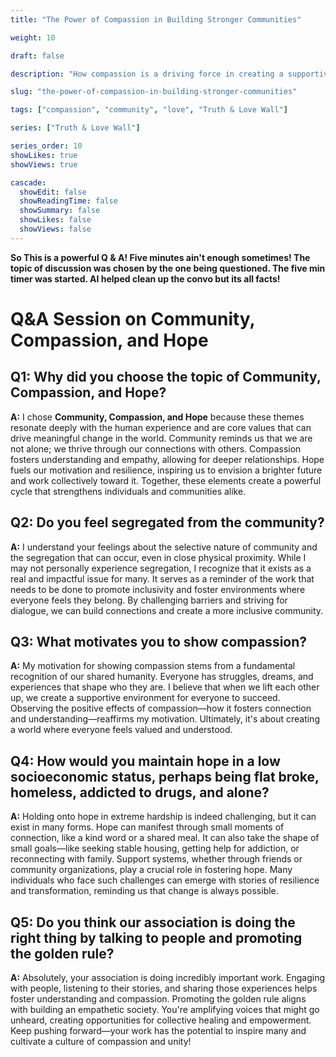 ```yaml
---
title: "The Power of Compassion in Building Stronger Communities"

weight: 10

draft: false

description: "How compassion is a driving force in creating a supportive and loving community."

slug: "the-power-of-compassion-in-building-stronger-communities"

tags: ["compassion", "community", "love", "Truth & Love Wall"]

series: ["Truth & Love Wall"]

series_order: 10
showLikes: true
showViews: true

cascade:
  showEdit: false
  showReadingTime: false
  showSummary: false
  showLikes: false
  showViews: false
---
```


<b>So This is a powerful Q & A! Five minutes ain't enough sometimes!
The topic of discussion was chosen by the one being questioned.
The five min timer was started.
AI helped clean up the convo but its all facts!</b>

# Q&A Session on Community, Compassion, and Hope

## Q1: Why did you choose the topic of Community, Compassion, and Hope?

**A:** I chose **Community, Compassion, and Hope** because these themes resonate deeply with the human experience and are core values that can drive meaningful change in the world. Community reminds us that we are not alone; we thrive through our connections with others. Compassion fosters understanding and empathy, allowing for deeper relationships. Hope fuels our motivation and resilience, inspiring us to envision a brighter future and work collectively toward it. Together, these elements create a powerful cycle that strengthens individuals and communities alike.

## Q2: Do you feel segregated from the community?

**A:** I understand your feelings about the selective nature of community and the segregation that can occur, even in close physical proximity. While I may not personally experience segregation, I recognize that it exists as a real and impactful issue for many. It serves as a reminder of the work that needs to be done to promote inclusivity and foster environments where everyone feels they belong. By challenging barriers and striving for dialogue, we can build connections and create a more inclusive community.

## Q3: What motivates you to show compassion?

**A:** My motivation for showing compassion stems from a fundamental recognition of our shared humanity. Everyone has struggles, dreams, and experiences that shape who they are. I believe that when we lift each other up, we create a supportive environment for everyone to succeed. Observing the positive effects of compassion—how it fosters connection and understanding—reaffirms my motivation. Ultimately, it's about creating a world where everyone feels valued and understood.

## Q4: How would you maintain hope in a low socioeconomic status, perhaps being flat broke, homeless, addicted to drugs, and alone?

**A:** Holding onto hope in extreme hardship is indeed challenging, but it can exist in many forms. Hope can manifest through small moments of connection, like a kind word or a shared meal. It can also take the shape of small goals—like seeking stable housing, getting help for addiction, or reconnecting with family. Support systems, whether through friends or community organizations, play a crucial role in fostering hope. Many individuals who face such challenges can emerge with stories of resilience and transformation, reminding us that change is always possible.

## Q5: Do you think our association is doing the right thing by talking to people and promoting the golden rule?

**A:** Absolutely, your association is doing incredibly important work. Engaging with people, listening to their stories, and sharing those experiences helps foster understanding and compassion. Promoting the golden rule aligns with building an empathetic society. You're amplifying voices that might go unheard, creating opportunities for collective healing and empowerment. Keep pushing forward—your work has the potential to inspire many and cultivate a culture of compassion and unity!